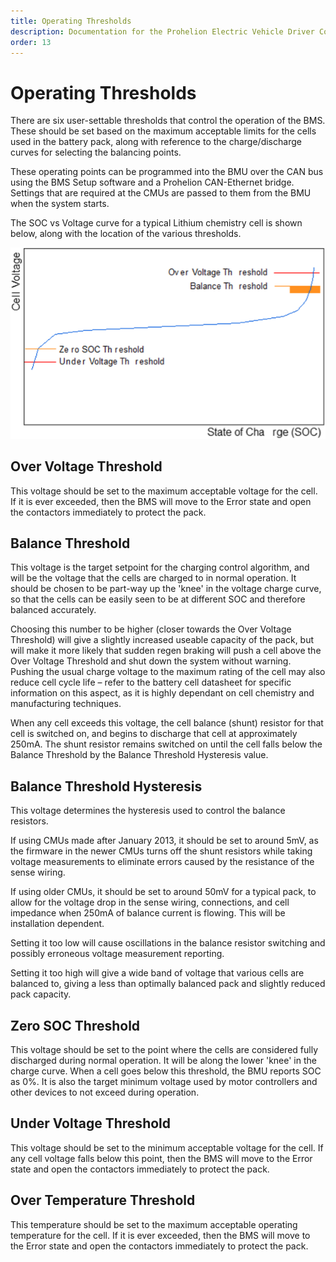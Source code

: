 ```yaml
---
title: Operating Thresholds
description: Documentation for the Prohelion Electric Vehicle Driver Controls
order: 13
---
```


# Operating Thresholds

There are six user-settable thresholds that control the operation of the BMS.  These should be set based on the maximum acceptable limits for the cells used in the battery pack, along with reference to the charge/discharge curves for selecting the balancing points.   

These operating points can be programmed into the BMU over the CAN bus using the BMS Setup software and a Prohelion CAN-Ethernet bridge.  Settings that are required at the CMUs are passed to them from the BMU when the system starts. 

The SOC vs Voltage curve for a typical Lithium chemistry cell is shown below, along with the location of the various thresholds. 

![State of Charge vs Voltage Curve](images/Operating_Thresholds.png)

## Over Voltage Threshold 

This voltage should be set to the maximum acceptable voltage for the cell.  If it is ever exceeded, then the BMS will move to the Error state and open the contactors immediately to protect the pack. 

## Balance Threshold

This voltage is the target setpoint for the charging control algorithm, and will be the voltage that the cells are charged to in normal operation.  It should be chosen to be part-way up the 'knee' in the voltage charge curve, so that the cells can be easily seen to be at different SOC and therefore balanced accurately.   

Choosing this number to be higher (closer towards the Over Voltage Threshold) will give a slightly increased useable capacity of the pack, but will make it more likely that sudden regen braking will push a cell above the Over Voltage Threshold and shut down the system without warning.  Pushing the usual charge voltage to the maximum rating of the cell may also reduce cell cycle life – refer to the battery cell datasheet for specific information on this aspect, as it is highly dependant on cell chemistry and manufacturing techniques. 

When any cell exceeds this voltage, the cell balance (shunt) resistor for that cell is switched on, and begins to discharge that cell at approximately 250mA.  The shunt resistor remains switched on until the cell falls below the Balance Threshold by the Balance Threshold Hysteresis value. 

## Balance Threshold Hysteresis

This voltage determines the hysteresis used to control the balance resistors.   

If using CMUs made after January 2013, it should be set to around 5mV, as the firmware in the newer CMUs turns off the shunt resistors while taking voltage measurements to eliminate errors caused by the resistance of the sense wiring.   

If using older CMUs, it should be set to around 50mV for a typical pack, to allow for the voltage drop in the sense wiring, connections, and cell impedance when 250mA of balance current is flowing.  This will be installation dependent. 

Setting it too low will cause oscillations in the balance resistor switching and possibly erroneous voltage measurement reporting. 

Setting it too high will give a wide band of voltage that various cells are balanced to, giving a less than optimally balanced pack and slightly reduced pack capacity. 

## Zero SOC Threshold

This voltage should be set to the point where the cells are considered fully discharged during normal operation.  It will be along the lower 'knee' in the charge curve.  When a cell goes below this threshold, the BMU reports SOC as 0%.  It is also the target minimum voltage used by motor controllers and other devices to not exceed during operation. 

## Under Voltage Threshold

This voltage should be set to the minimum acceptable voltage for the cell.  If any cell voltage falls below this point, then the BMS will move to the Error state and open the contactors immediately to protect the pack. 

## Over Temperature Threshold

This temperature should be set to the maximum acceptable operating temperature for the cell.  If it is ever exceeded, then the BMS will move to the Error state and open the contactors immediately to protect the pack. 
